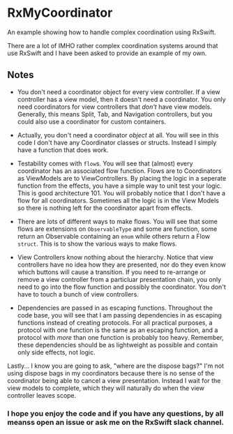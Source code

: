 # RxMyCoordinator
An example showing how to handle complex coordination using RxSwift.

There are a lot of IMHO rather complex coordination systems around that use RxSwift and I have been asked to provide an example of my own.

## Notes
* You don't need a coordinator object for every view controller. If a view controller has a view model, then it doesn't need a coordinator. You only need coordinators for view controllers that _don't_ have view models. Generally, this means Split, Tab, and Navigation controllers, but you could also use a coordinator for custom containers.

* Actually, you don't need a coordinator _object_ at all. You will see in this code I don't have any Coordinator classes or structs. Instead I simply have a function that does work.

* Testability comes with `flow`s. You will see that (almost) every coordinator has an associated flow function. Flows are to Coordinators as ViewModels are to ViewControllers. By placing the logic in a seperate function from the effects, you have a simple way to unit test your logic. This is good architecture 101. You will probably notice that I don't have a flow for all coordinators. Sometimes all the logic is in the View Models so there is nothing left for the coordinator apart from effects.

* There are lots of different ways to make flows. You will see that some flows are extensions on `ObservableType` and some are function, some return an Observable containing an `enum` while others return a Flow `struct`. This is to show the various ways to make flows.

* View Controllers know nothing about the hierarchy. Notice that view controllers have no idea how they are presented, nor do they even know which buttons will cause a transition. If you need to re-arrange or remove a view controller from a particluar presentation chain, you only need to go into the flow function and possibly the coordinator. You don't have to touch a bunch of view controllers.

* Dependencies are passed in as escaping functions. Throughout the code base, you will see that I am passing dependencies in as escaping functions instead of creating protocols. For all practical purposes, a protocol with one function is the same as an escaping function, and a protocol with _more_ than one function is probably too heavy. Remember, these dependencies should be as lightweight as possible and contain only side effects, not logic.

Lastly... I know you are going to ask, "where are the dispose bags?" I'm not using dispose bags in my coordinators because there is no sense of the coordinator being able to cancel a view presentation. Instead I wait for the view models to complete, which they will naturally do when the view controller leaves scope.

### I hope you enjoy the code and if you have any questions, by all meanss open an issue or ask me on the RxSwift slack channel.
